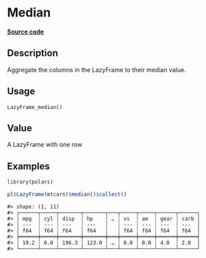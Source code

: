 
# Median

[**Source code**](https://github.com/pola-rs/r-polars/tree/main/R/lazyframe__lazy.R#L786)

## Description

Aggregate the columns in the LazyFrame to their median value.

## Usage

<pre><code class='language-R'>LazyFrame_median()
</code></pre>

## Value

A LazyFrame with one row

## Examples

``` r
library(polars)

pl$LazyFrame(mtcars)$median()$collect()
```

    #> shape: (1, 11)
    #> ┌──────┬─────┬───────┬───────┬───┬─────┬─────┬──────┬──────┐
    #> │ mpg  ┆ cyl ┆ disp  ┆ hp    ┆ … ┆ vs  ┆ am  ┆ gear ┆ carb │
    #> │ ---  ┆ --- ┆ ---   ┆ ---   ┆   ┆ --- ┆ --- ┆ ---  ┆ ---  │
    #> │ f64  ┆ f64 ┆ f64   ┆ f64   ┆   ┆ f64 ┆ f64 ┆ f64  ┆ f64  │
    #> ╞══════╪═════╪═══════╪═══════╪═══╪═════╪═════╪══════╪══════╡
    #> │ 19.2 ┆ 6.0 ┆ 196.3 ┆ 123.0 ┆ … ┆ 0.0 ┆ 0.0 ┆ 4.0  ┆ 2.0  │
    #> └──────┴─────┴───────┴───────┴───┴─────┴─────┴──────┴──────┘
